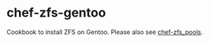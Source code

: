 # chef-zfs-gentoo

Cookbook to install ZFS on Gentoo. Please also see [chef-zfs_pools](https://github.com/pr0d1r2/chef-zfs_pools).
